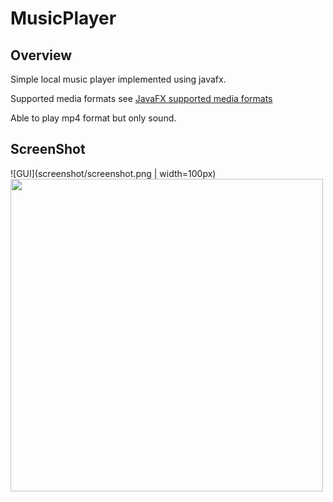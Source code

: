 # MusicPlayer



## Overview

Simple local music player implemented using javafx.

Supported media formats see
[JavaFX supported media formats](https://docs.oracle.com/javafx/2/api/javafx/scene/media/package-summary.html#SupportedMediaTypes)

Able to play mp4 format but only sound. 




## ScreenShot

![GUI](screenshot/screenshot.png | width=100px)
<img src="https://github.com/veloXtime/MusicPlayer/master/screenshot/screenshot.png" width="500" height="auto">

